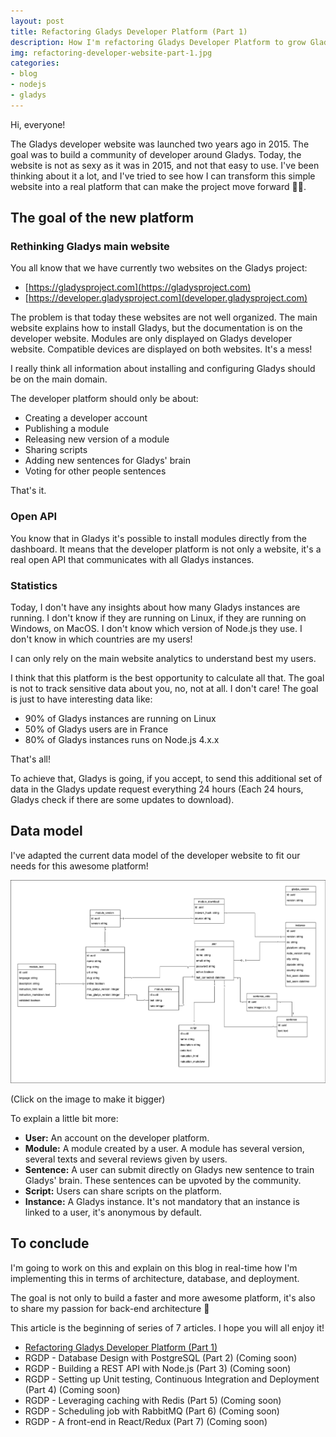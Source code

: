 ```yaml
---
layout: post
title: Refactoring Gladys Developer Platform (Part 1)
description: How I'm refactoring Gladys Developer Platform to grow Gladys community!
img: refactoring-developer-website-part-1.jpg
categories:
- blog
- nodejs
- gladys
---
```


Hi, everyone! 

The Gladys developer website was launched two years ago in 2015. The goal was to build a community of developer around Gladys. Today, the website is not as sexy as it was in 2015, and not that easy to use. I've been thinking about it a lot, and I've tried to see how I can transform this simple website into a real platform that can make the project move forward 🚀🚀.

## The goal of the new platform

### Rethinking Gladys main website

You all know that we have currently two websites on the Gladys project: 

- [https://gladysproject.com](https://gladysproject.com)
- [https://developer.gladysproject.com](developer.gladysproject.com)

The problem is that today these websites are not well organized. The main website explains how to install Gladys, but the documentation is on the developer website. Modules are only displayed on Gladys developer website. Compatible devices are displayed on both websites. It's a mess!

I really think all information about installing and configuring Gladys should be on the main domain.

The developer platform should only be about:
 
- Creating a developer account
- Publishing a module
- Releasing new version of a module
- Sharing scripts
- Adding new sentences for Gladys' brain
- Voting for other people sentences

That's it.

### Open API

You know that in Gladys it's possible to install modules directly from the dashboard. It means that the developer platform is not only a website, it's a real open API that communicates with all Gladys instances.

### Statistics

Today, I don't have any insights about how many Gladys instances are running. I don't know if they are running on Linux, if they are running on Windows, on MacOS. I don't know which version of Node.js they use. I don't know in which countries are my users! 

I can only rely on the main website analytics to understand best my users.

I think that this platform is the best opportunity to calculate all that. The goal is not to track sensitive data about you, no, not at all. I don't care! The goal is just to have interesting data like:

- 90% of Gladys instances are running on Linux
- 50% of Gladys users are in France
- 80% of Gladys instances runs on Node.js 4.x.x

That's all!

To achieve that, Gladys is going, if you accept, to send this additional set of data in the Gladys update request everything 24 hours (Each 24 hours, Gladys check if there are some updates to download).


## Data model

I've adapted the current data model of the developer website to fit our needs for this awesome platform! 

[![Gladys Developer Platform Data Model](/assets/img/2017-04-22-refactoring-gladys-developer-website/data-model.png)](/assets/img/2017-04-22-refactoring-gladys-developer-website/data-model.png)

(Click on the image to make it bigger)

To explain a little bit more: 

- **User:** An account on the developer platform.
- **Module:** A module created by a user. A module has several version, several texts and several reviews given by users.
- **Sentence:** A user can submit directly on Gladys new sentence to train Gladys' brain. These sentences can be upvoted by the community.
- **Script:** Users can share scripts on the platform.
- **Instance:** A Gladys instance. It's not mandatory that an instance is linked to a user, it's anonymous by default.

## To conclude

I'm going to work on this and explain on this blog in real-time how I'm implementing this in terms of architecture, database, and deployment.

The goal is not only to build a faster and more awesome platform, it's also to share my passion for back-end architecture 🙂

This article is the beginning of series of 7 articles. I hope you will all enjoy it!

- [Refactoring Gladys Developer Platform (Part 1)](https://pierregillesleymarie.com/blog/nodejs/gladys/2017/04/22/refactoring-gladys-developer-website.html)
- RGDP - Database Design with PostgreSQL (Part 2) (Coming soon)
- RGDP - Building a REST API with Node.js  (Part 3) (Coming soon)
- RGDP - Setting up Unit testing, Continuous Integration and Deployment (Part 4) (Coming soon)
- RGDP - Leveraging caching with Redis (Part 5) (Coming soon)
- RGDP - Scheduling job with RabbitMQ (Part 6) (Coming soon)
- RGDP - A front-end in React/Redux (Part 7) (Coming soon)